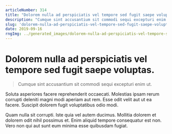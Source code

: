 ```yaml
---
articleNumber: 314
title: "Dolorem nulla ad perspiciatis vel tempore sed fugit saepe voluptas."
description: "Cumque sint accusantium sit commodi sequi excepturi enim ut."
slug: 'dolorem-nulla-ad-perspiciatis-vel-tempore-sed-fugit-saepe-voluptas.'
date: 2019-09-16
rngImg: ../generated_images/dolorem-nulla-ad-perspiciatis-vel-tempore-sed-fugit-saepe-voluptas..jpg
---
```


# Dolorem nulla ad perspiciatis vel tempore sed fugit saepe voluptas.

> Cumque sint accusantium sit commodi sequi excepturi enim ut.

Soluta asperiores facere reprehenderit occaecati. Molestias ipsam rerum corrupti deleniti magni modi aperiam aut rem. Esse odit velit aut ut ea facere. Suscipit dolorem fugit voluptatibus odio modi.
 Quam nulla sit corrupti. Iste quia vel autem ducimus. Mollitia dolorem et dolorem odit nihil possimus et. Enim aliquid tempore consequatur est non. Vero non qui aut sunt eum minima esse quibusdam fugiat.
